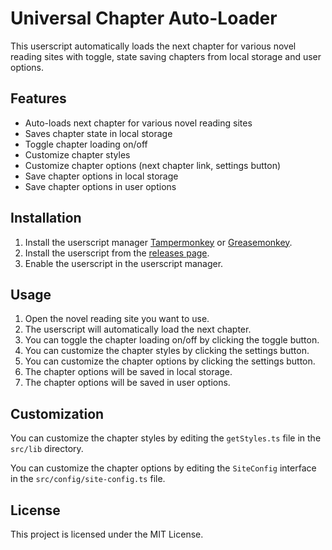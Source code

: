# Universal Chapter Auto-Loader

This userscript automatically loads the next chapter for various novel reading sites with toggle, state saving chapters from local storage and user options.

## Features

- Auto-loads next chapter for various novel reading sites
- Saves chapter state in local storage
- Toggle chapter loading on/off
- Customize chapter styles
- Customize chapter options (next chapter link, settings button)
- Save chapter options in local storage
- Save chapter options in user options

## Installation

1. Install the userscript manager [Tampermonkey](https://www.tampermonkey.net/) or [Greasemonkey](https://www.greasespot.net/).
2. Install the userscript from the [releases page](https://github.com/StarlessNight13/novel-chapter-auto-loader/releases).
3. Enable the userscript in the userscript manager.

## Usage

1. Open the novel reading site you want to use.
2. The userscript will automatically load the next chapter.
3. You can toggle the chapter loading on/off by clicking the toggle button.
4. You can customize the chapter styles by clicking the settings button.
5. You can customize the chapter options by clicking the settings button.
6. The chapter options will be saved in local storage.
7. The chapter options will be saved in user options.

## Customization

You can customize the chapter styles by editing the `getStyles.ts` file in the `src/lib` directory.

You can customize the chapter options by editing the `SiteConfig` interface in the `src/config/site-config.ts` file.

## License

This project is licensed under the MIT License.

